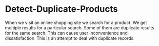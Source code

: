 # Detect-Duplicate-Products
When we visit an online shopping site we search for a product. We get multiple results for a particular search. Some of them are duplicate results for the same search. This can cause user inconvenience and dissatisfaction.  This is an attempt to deal with duplicate records.
